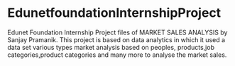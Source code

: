 # EdunetfoundationInternshipProject
Edunet Foundation Internship Project files of MARKET SALES ANALYSIS by Sanjay Pramanik.
This project is based on data analytics in which it used a data set various types market analysis based on peoples, products,job categories,product categories and many more to analyse the market sales.
